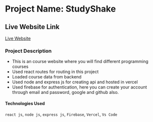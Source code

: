 # Project Name: StudyShake

## Live Website Link
[Live Website](https://study-shake.web.app/)

### Project Description
* This is an course website where you will find different programming courses
* Used react routes for routing in this project
* Loaded course data from backend
* Used node and express js for creating api and hosted in vercel
* Used firebase for authentication, here you can create your account through email and password, google and github also.

#### Technologies Used
`react js`, `node js`, `express js`, `Firebase`, `Vercel`, `Vs Code`